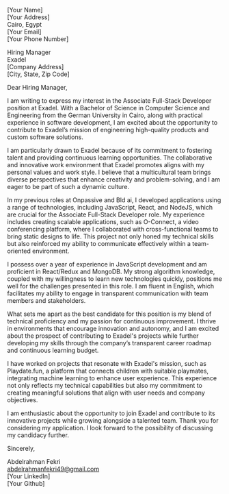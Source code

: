 [Your Name]  
[Your Address]  
Cairo, Egypt  
[Your Email]  
[Your Phone Number]  
  

Hiring Manager  
Exadel  
[Company Address]  
[City, State, Zip Code]  

Dear Hiring Manager,

I am writing to express my interest in the Associate Full-Stack Developer position at Exadel. With a Bachelor of Science in Computer Science and Engineering from the German University in Cairo, along with practical experience in software development, I am excited about the opportunity to contribute to Exadel’s mission of engineering high-quality products and custom software solutions.

I am particularly drawn to Exadel because of its commitment to fostering talent and providing continuous learning opportunities. The collaborative and innovative work environment that Exadel promotes aligns with my personal values and work style. I believe that a multicultural team brings diverse perspectives that enhance creativity and problem-solving, and I am eager to be part of such a dynamic culture.

In my previous roles at Onpassive and Bld ai, I developed applications using a range of technologies, including JavaScript, React, and NodeJS, which are crucial for the Associate Full-Stack Developer role. My experience includes creating scalable applications, such as O-Connect, a video conferencing platform, where I collaborated with cross-functional teams to bring static designs to life. This project not only honed my technical skills but also reinforced my ability to communicate effectively within a team-oriented environment.

I possess over a year of experience in JavaScript development and am proficient in React/Redux and MongoDB. My strong algorithm knowledge, coupled with my willingness to learn new technologies quickly, positions me well for the challenges presented in this role. I am fluent in English, which facilitates my ability to engage in transparent communication with team members and stakeholders.

What sets me apart as the best candidate for this position is my blend of technical proficiency and my passion for continuous improvement. I thrive in environments that encourage innovation and autonomy, and I am excited about the prospect of contributing to Exadel's projects while further developing my skills through the company’s transparent career roadmap and continuous learning budget.

I have worked on projects that resonate with Exadel's mission, such as Playdate.fun, a platform that connects children with suitable playmates, integrating machine learning to enhance user experience. This experience not only reflects my technical capabilities but also my commitment to creating meaningful solutions that align with user needs and company objectives.

I am enthusiastic about the opportunity to join Exadel and contribute to its innovative projects while growing alongside a talented team. Thank you for considering my application. I look forward to the possibility of discussing my candidacy further.

Sincerely,

Abdelrahman Fekri  
abdelrahmanfekri49@gmail.com  
[Your LinkedIn]  
[Your Github]  